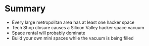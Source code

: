 # Summary

* Every large metropolitan area has at least one hacker space
* Tech Shop closure causes a Silicon Valley hacker space vacuum
* Space rental will probably dominate
* Build your own mini spaces while the vacuum is being filled
